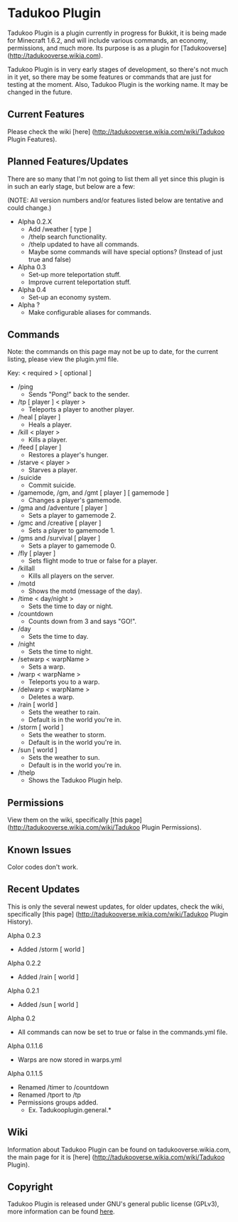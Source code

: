 Tadukoo Plugin
==============

Tadukoo Plugin is a plugin currently in progress for Bukkit, it is being made
for Minecraft 1.6.2, and will include various commands, an economy, permissions,
and much more. Its purpose is as a plugin for [Tadukooverse] (http://tadukooverse.wikia.com).

Tadukoo Plugin is in very early stages of development, so there's not much in it yet, so there may be some 
features or commands that are just for testing at the moment. Also, Tadukoo Plugin is the working name.
It may be changed in the future.

Current Features
----------------
Please check the wiki [here] (http://tadukooverse.wikia.com/wiki/Tadukoo Plugin Features).

Planned Features/Updates
------------------------
There are so many that I'm not going to list them all yet since this plugin is in such an early stage, but below are a few:

(NOTE: All version numbers and/or features listed below are tentative and could change.)
* Alpha 0.2.X
    * Add /weather [ type ]
    * /thelp search functionality.
    * /thelp updated to have all commands.
	* Maybe some commands will have special options? (Instead of just true and false)
* Alpha 0.3
    * Set-up more teleportation stuff.
	* Improve current teleportation stuff.
* Alpha 0.4
    * Set-up an economy system.
* Alpha ?
    * Make configurable aliases for commands.

Commands
--------
Note: the commands on this page may not be up to date, for the current listing, please view the plugin.yml file.

Key:
  < required > [ optional ]

* /ping
    * Sends "Pong!" back to the sender.
* /tp [ player ] < player >
    * Teleports a player to another player.
* /heal [ player ]
    * Heals a player.
* /kill < player >
    * Kills a player.
* /feed [ player ]
    * Restores a player's hunger.
* /starve < player >
    * Starves a player.
* /suicide
    * Commit suicide.
* /gamemode, /gm, and /gmt [ player ] [ gamemode ]
    * Changes a player's gamemode.
* /gma and /adventure [ player ]
    * Sets a player to gamemode 2.
* /gmc and /creative [ player ]
    * Sets a player to gamemode 1.
* /gms and /survival [ player ]
    * Sets a player to gamemode 0.
* /fly [ player ]
    * Sets flight mode to true or false for a player.
* /killall
    * Kills all players on the server.
* /motd
    * Shows the motd (message of the day).
* /time < day/night >
    * Sets the time to day or night.
* /countdown
    * Counts down from 3 and says "GO!".
* /day
    * Sets the time to day.
* /night
    * Sets the time to night.
* /setwarp < warpName >
    * Sets a warp.
* /warp < warpName >
    * Teleports you to a warp.
* /delwarp < warpName >
    * Deletes a warp.
* /rain [ world ]
    * Sets the weather to rain.
	* Default is in the world you're in.
* /storm [ world ]
    * Sets the weather to storm.
	* Default is in the world you're in.
* /sun [ world ]
    * Sets the weather to sun.
	* Default is in the world you're in.
* /thelp
    * Shows the Tadukoo Plugin help.

Permissions
-----------
View them on the wiki, specifically [this page] (http://tadukooverse.wikia.com/wiki/Tadukoo Plugin Permissions).

Known Issues
------------
Color codes don't work.

Recent Updates
--------------
This is only the several newest updates, for older updates, check the wiki, specifically
 [this page] (http://tadukooverse.wikia.com/wiki/Tadukoo Plugin History).

Alpha 0.2.3
* Added /storm [ world ]

Alpha 0.2.2
* Added /rain [ world ]

Alpha 0.2.1
* Added /sun [ world ]

Alpha 0.2
* All commands can now be set to true or false in the commands.yml file.

Alpha 0.1.1.6
* Warps are now stored in warps.yml
 
Alpha 0.1.1.5
* Renamed /timer to /countdown
* Renamed /tport to /tp
* Permissions groups added.
    * Ex. Tadukooplugin.general.*

Wiki
----
Information about Tadukoo Plugin can be found on tadukooverse.wikia.com, the main page for it is [here] (http://tadukooverse.wikia.com/wiki/Tadukoo Plugin).

Copyright
---------

Tadukoo Plugin is released under GNU's general public license (GPLv3), 
more information can be found [here](http://www.gnu.org/licenses/gpl.html).
